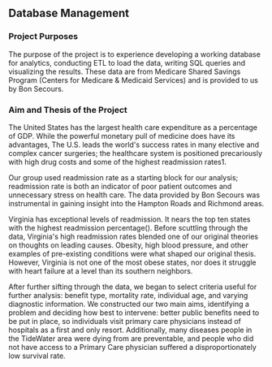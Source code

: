 ## Database Management
### Project Purposes
The purpose of the project is to experience developing a working database for analytics, conducting ETL to load the data, writing SQL queries and visualizing the results.
These data are from Medicare Shared Savings Program (Centers for Medicare & Medicaid Services) and is provided to us by Bon Secours. 

### Aim and Thesis of the Project

The United States has the largest health care expenditure as a percentage of GDP. While
the powerful monetary pull of medicine does have its advantages, The U.S. leads the world's
success rates in many elective and complex cancer surgeries; the healthcare system is positioned
precariously with high drug costs and some of the highest readmission rates1.

Our group used readmission rate as a starting block for our analysis; readmission rate is
both an indicator of poor patient outcomes and unnecessary stress on health care. The data
provided by Bon Secours was instrumental in gaining insight into the Hampton Roads and
Richmond areas.

Virginia has exceptional levels of readmission. It nears the top ten states with the highest
readmission percentage(). Before scuttling through the data, Virginia's high readmission rates
blended one of our original theories on thoughts on leading causes. Obesity, high blood pressure,
and other examples of pre-existing conditions were what shaped our original thesis. However,
Virginia is not one of the most obese states, nor does it struggle with heart failure at a level than
its southern neighbors.

After further sifting through the data, we began to select criteria useful for further analysis:
benefit type, mortality rate, individual age, and varying diagnostic information. We constructed
our two main aims, identifying a problem and deciding how best to intervene: better public
benefits need to be put in place, so individuals visit primary care physicians instead of hospitals
as a first and only resort. Additionally, many diseases people in the TideWater area were dying
from are preventable, and people who did not have access to a Primary Care physician suffered a
disproportionately low survival rate.
